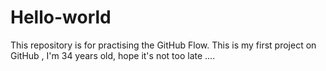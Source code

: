 # Hello-world
This repository is for practising the GitHub Flow.
This is my first project on GitHub , I'm 34 years old, hope it's not too late ....
